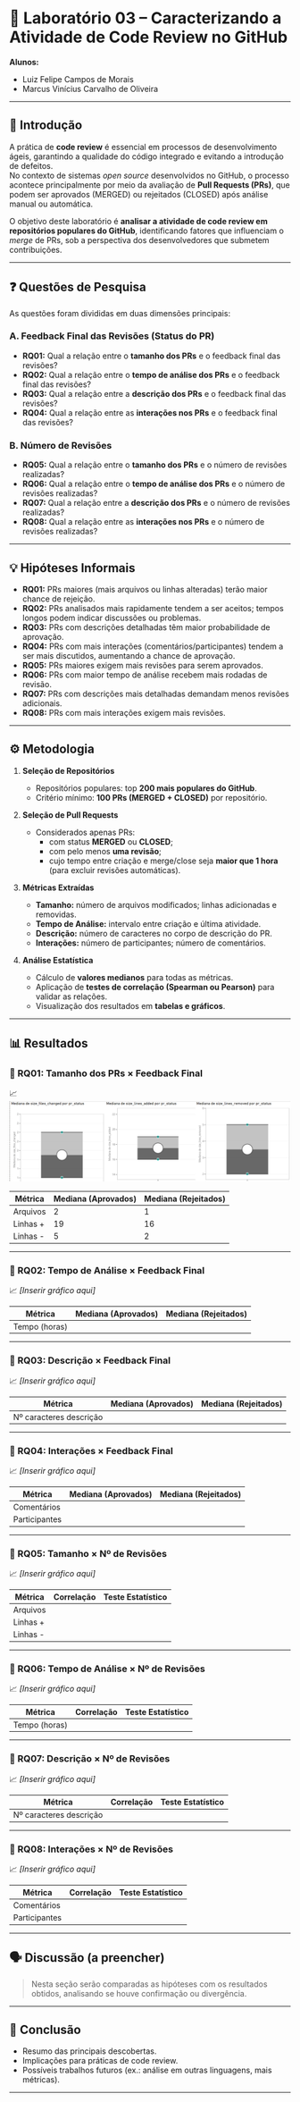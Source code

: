 # 🧪 Laboratório 03 – Caracterizando a Atividade de Code Review no GitHub

**Alunos:**  
- Luiz Felipe Campos de Morais  
- Marcus Vinícius Carvalho de Oliveira  

---

## 📌 Introdução
A prática de **code review** é essencial em processos de desenvolvimento ágeis, garantindo a qualidade do código integrado e evitando a introdução de defeitos.  
No contexto de sistemas *open source* desenvolvidos no GitHub, o processo acontece principalmente por meio da avaliação de **Pull Requests (PRs)**, que podem ser aprovados (MERGED) ou rejeitados (CLOSED) após análise manual ou automática.  

O objetivo deste laboratório é **analisar a atividade de code review em repositórios populares do GitHub**, identificando fatores que influenciam o *merge* de PRs, sob a perspectiva dos desenvolvedores que submetem contribuições.  

---

## ❓ Questões de Pesquisa

As questões foram divididas em duas dimensões principais:  

### A. Feedback Final das Revisões (Status do PR)
- **RQ01:** Qual a relação entre o **tamanho dos PRs** e o feedback final das revisões?  
- **RQ02:** Qual a relação entre o **tempo de análise dos PRs** e o feedback final das revisões?  
- **RQ03:** Qual a relação entre a **descrição dos PRs** e o feedback final das revisões?  
- **RQ04:** Qual a relação entre as **interações nos PRs** e o feedback final das revisões?  

### B. Número de Revisões
- **RQ05:** Qual a relação entre o **tamanho dos PRs** e o número de revisões realizadas?  
- **RQ06:** Qual a relação entre o **tempo de análise dos PRs** e o número de revisões realizadas?  
- **RQ07:** Qual a relação entre a **descrição dos PRs** e o número de revisões realizadas?  
- **RQ08:** Qual a relação entre as **interações nos PRs** e o número de revisões realizadas?  

---

## 💡 Hipóteses Informais

- **RQ01:** PRs maiores (mais arquivos ou linhas alteradas) terão maior chance de rejeição.  
- **RQ02:** PRs analisados mais rapidamente tendem a ser aceitos; tempos longos podem indicar discussões ou problemas.  
- **RQ03:** PRs com descrições detalhadas têm maior probabilidade de aprovação.  
- **RQ04:** PRs com mais interações (comentários/participantes) tendem a ser mais discutidos, aumentando a chance de aprovação.  
- **RQ05:** PRs maiores exigem mais revisões para serem aprovados.  
- **RQ06:** PRs com maior tempo de análise recebem mais rodadas de revisão.  
- **RQ07:** PRs com descrições mais detalhadas demandam menos revisões adicionais.  
- **RQ08:** PRs com mais interações exigem mais revisões.  

---

## ⚙️ Metodologia

1. **Seleção de Repositórios**  
   - Repositórios populares: top **200 mais populares do GitHub**.  
   - Critério mínimo: **100 PRs (MERGED + CLOSED)** por repositório.  

2. **Seleção de Pull Requests**  
   - Considerados apenas PRs:  
     - com status **MERGED** ou **CLOSED**;  
     - com pelo menos **uma revisão**;  
     - cujo tempo entre criação e merge/close seja **maior que 1 hora** (para excluir revisões automáticas).  

3. **Métricas Extraídas**  
   - **Tamanho:** número de arquivos modificados; linhas adicionadas e removidas.  
   - **Tempo de Análise:** intervalo entre criação e última atividade.  
   - **Descrição:** número de caracteres no corpo de descrição do PR.  
   - **Interações:** número de participantes; número de comentários.  

4. **Análise Estatística**  
   - Cálculo de **valores medianos** para todas as métricas.  
   - Aplicação de **testes de correlação (Spearman ou Pearson)** para validar as relações.  
   - Visualização dos resultados em **tabelas e gráficos**.  

---

## 📊 Resultados

### 🔹 RQ01: Tamanho dos PRs × Feedback Final
📈 ![RQ01](./img/RQ01.png)  

| Métrica       | Mediana (Aprovados) | Mediana (Rejeitados) |
|---------------|----------------------|-----------------------|
| Arquivos      |          2           |           1           |
| Linhas +      |          19          |           16          |
| Linhas -      |          5           |           2           |

---

### 🔹 RQ02: Tempo de Análise × Feedback Final
📈 *[Inserir gráfico aqui]*  

| Métrica       | Mediana (Aprovados) | Mediana (Rejeitados) |
|---------------|----------------------|-----------------------|
| Tempo (horas) |                      |                       |

---

### 🔹 RQ03: Descrição × Feedback Final
📈 *[Inserir gráfico aqui]*  

| Métrica                | Mediana (Aprovados) | Mediana (Rejeitados) |
|-------------------------|----------------------|-----------------------|
| Nº caracteres descrição |                      |                       |

---

### 🔹 RQ04: Interações × Feedback Final
📈 *[Inserir gráfico aqui]*  

| Métrica        | Mediana (Aprovados) | Mediana (Rejeitados) |
|----------------|----------------------|-----------------------|
| Comentários    |                      |                       |
| Participantes  |                      |                       |

---

### 🔹 RQ05: Tamanho × Nº de Revisões
📈 *[Inserir gráfico aqui]*  

| Métrica   | Correlação | Teste Estatístico |
|-----------|------------|-------------------|
| Arquivos  |            |                   |
| Linhas +  |            |                   |
| Linhas -  |            |                   |

---

### 🔹 RQ06: Tempo de Análise × Nº de Revisões
📈 *[Inserir gráfico aqui]*  

| Métrica       | Correlação | Teste Estatístico |
|---------------|------------|-------------------|
| Tempo (horas) |            |                   |

---

### 🔹 RQ07: Descrição × Nº de Revisões
📈 *[Inserir gráfico aqui]*  

| Métrica                | Correlação | Teste Estatístico |
|-------------------------|------------|-------------------|
| Nº caracteres descrição |            |                   |

---

### 🔹 RQ08: Interações × Nº de Revisões
📈 *[Inserir gráfico aqui]*  

| Métrica       | Correlação | Teste Estatístico |
|---------------|------------|-------------------|
| Comentários   |            |                   |
| Participantes |            |                   |

---

## 🗣️ Discussão (a preencher)
> Nesta seção serão comparadas as hipóteses com os resultados obtidos, analisando se houve confirmação ou divergência.  

---

## 🎯 Conclusão
- Resumo das principais descobertas.  
- Implicações para práticas de code review.  
- Possíveis trabalhos futuros (ex.: análise em outras linguagens, mais métricas).  

---
